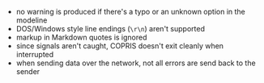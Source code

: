 - no warning is produced if there's a typo or an unknown option in the modeline
- DOS/Windows style line endings (`\r\n`) aren't supported
- markup in Markdown quotes is ignored
- since signals aren't caught, COPRIS doesn't exit cleanly when interrupted
- when sending data over the network, not all errors are send back to the sender
